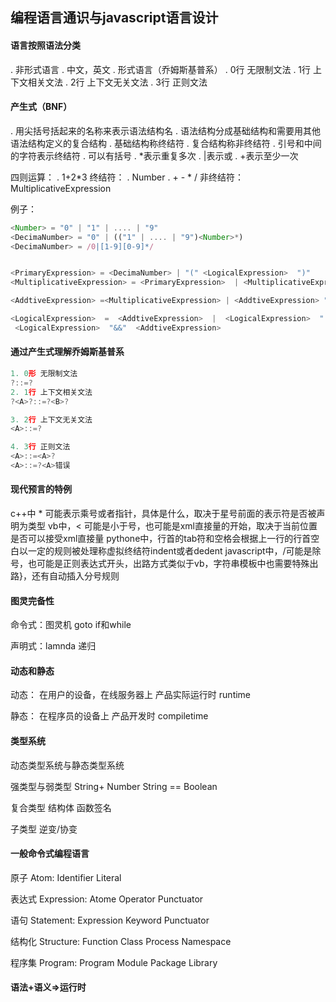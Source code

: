 ## 编程语言通识与javascript语言设计

#### 语言按照语法分类

. 非形式语言
    . 中文，英文
. 形式语言（乔姆斯基普系）
    . 0行 无限制文法
    . 1行 上下文相关文法
    . 2行 上下文无关文法 
    . 3行 正则文法    

#### 产生式（BNF）
. 用尖括号括起来的名称来表示语法结构名
. 语法结构分成基础结构和需要用其他语法结构定义的复合结构
. 基础结构称终结符
   . 复合结构称非终结符
   . 引号和中间的字符表示终结符
. 可以有括号
. *表示重复多次
. |表示或
. +表示至少一次

四则运算：
. 1+2*3
终结符：
. Number
. + - * /
非终结符：
MultiplicativeExpression

例子：
``` js
<Number> = "0" | "1" | .... | "9"
<DecimaNumber> = "0" | (("1" | .... | "9")<Number>*)
<DecimaNumber> = /0|[1-9][0-9]*/


<PrimaryExpression> = <DecimaNumber> | "(" <LogicalExpression>  ")"
<MultiplicativeExpression> = <PrimaryExpression>  | <MultiplicativeExpression> "*" <PrimaryExpression>  | <MultiplicativeExpression> "/" <PrimaryExpression>  

<AddtiveExpression> =<MultiplicativeExpression> | <AddtiveExpression> "+" <MultiplicativeExpression> | <AddtiveExpression> "-" <MultiplicativeExpression>

<LogicalExpression>  =  <AddtiveExpression>  |  <LogicalExpression>  "||"  <AddtiveExpression> |
 <LogicalExpression>  "&&"  <AddtiveExpression> 
```

#### 通过产生式理解乔姆斯基普系
``` js
1. 0形 无限制文法
?::=?
2. 1行 上下文相关文法
?<A>?::=?<B>?

3. 2行 上下文无关文法 
<A>::=?

4. 3行 正则文法 
<A>::=<A>?
<A>::=?<A>错误
``` 
#### 现代预言的特例
c++中 * 可能表示乘号或者指针，具体是什么，取决于星号前面的表示符是否被声明为类型
vb中，< 可能是小于号，也可能是xml直接量的开始，取决于当前位置是否可以接受xml直接量
pythone中，行首的tab符和空格会根据上一行的行首空白以一定的规则被处理称虚拟终结符indent或者dedent
javascript中，/可能是除号，也可能是正则表达式开头，出路方式类似于vb，字符串模板中也需要特殊出路}，还有自动插入分号规则

#### 图灵完备性
命令式：图灵机
goto
if和while

声明式：lamnda
递归

#### 动态和静态
动态：
在用户的设备，在线服务器上
产品实际运行时
runtime

静态：
在程序员的设备上
产品开发时
compiletime


#### 类型系统
动态类型系统与静态类型系统

强类型与弱类型
String+ Number
String == Boolean

复合类型
结构体
函数签名

子类型
逆变/协变

#### 一般命令式编程语言
原子
Atom:
Identifier
Literal

表达式
Expression:
Atome
Operator
Punctuator

语句
Statement:
Expression
Keyword
Punctuator

结构化
Structure:
Function
Class
Process
Namespace

程序集
Program:
Program
Module
Package
Library


#### 语法+语义=>运行时

 <Gitalk />